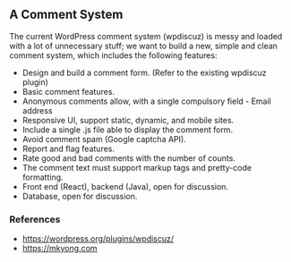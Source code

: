 ## A Comment System 

The current WordPress comment system (wpdiscuz) is messy and loaded with a lot of unnecessary stuff; we want to build a new, simple and clean comment system, which includes the following features:

- Design and build a comment form. (Refer to the existing wpdiscuz plugin)
- Basic comment features.
- Anonymous comments allow, with a single compulsory field - Email address
- Responsive UI, support static, dynamic, and mobile sites.
- Include a single .js file able to display the comment form.
- Avoid comment spam (Google captcha API).
- Report and flag features.
- Rate good and bad comments with the number of counts.
- The comment text must support markup tags and pretty-code formatting.
- Front end (React), backend (Java), open for discussion.
- Database, open for discussion.

### References
- https://wordpress.org/plugins/wpdiscuz/
- https://mkyong.com

